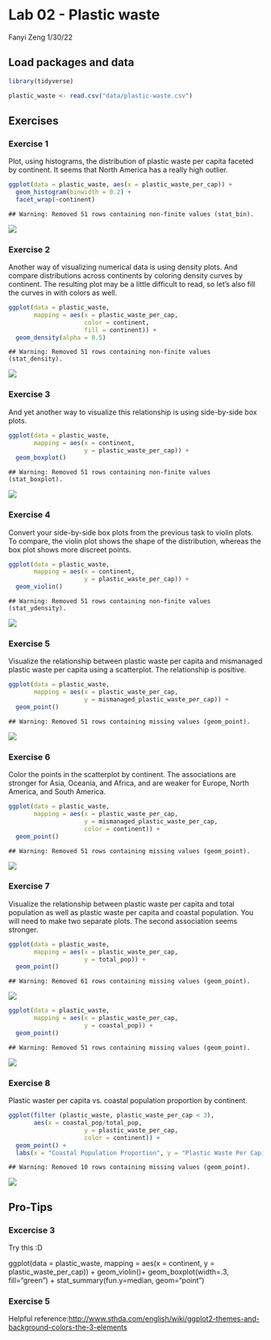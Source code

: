 Lab 02 - Plastic waste
================
Fanyi Zeng
1/30/22

## Load packages and data

``` r
library(tidyverse) 
```

``` r
plastic_waste <- read.csv("data/plastic-waste.csv")
```

## Exercises

### Exercise 1

Plot, using histograms, the distribution of plastic waste per capita
faceted by continent. It seems that North America has a really high
outlier.

``` r
ggplot(data = plastic_waste, aes(x = plastic_waste_per_cap)) +
  geom_histogram(binwidth = 0.2) +
  facet_wrap(~continent)
```

    ## Warning: Removed 51 rows containing non-finite values (stat_bin).

![](lab-02_files/figure-gfm/plastic-waste-continent-1.png)<!-- -->

### Exercise 2

Another way of visualizing numerical data is using density plots. And
compare distributions across continents by coloring density curves by
continent. The resulting plot may be a little difficult to read, so
let’s also fill the curves in with colors as well.

``` r
ggplot(data = plastic_waste, 
       mapping = aes(x = plastic_waste_per_cap, 
                     color = continent, 
                     fill = continent)) +
  geom_density(alpha = 0.5)
```

    ## Warning: Removed 51 rows containing non-finite values (stat_density).

![](lab-02_files/figure-gfm/plastic-waste-density-1.png)<!-- -->

### Exercise 3

And yet another way to visualize this relationship is using side-by-side
box plots.

``` r
ggplot(data = plastic_waste, 
       mapping = aes(x = continent, 
                     y = plastic_waste_per_cap)) +
  geom_boxplot()
```

    ## Warning: Removed 51 rows containing non-finite values (stat_boxplot).

![](lab-02_files/figure-gfm/plastic-waste-box-plot-1.png)<!-- -->

### Exercise 4

Convert your side-by-side box plots from the previous task to violin
plots. To compare, the violin plot shows the shape of the distribution,
whereas the box plot shows more discreet points.

``` r
ggplot(data = plastic_waste, 
       mapping = aes(x = continent, 
                     y = plastic_waste_per_cap)) +
  geom_violin()
```

    ## Warning: Removed 51 rows containing non-finite values (stat_ydensity).

![](lab-02_files/figure-gfm/plastic-waste-violin-plot-1.png)<!-- -->

### Exercise 5

Visualize the relationship between plastic waste per capita and
mismanaged plastic waste per capita using a scatterplot. The
relationship is positive.

``` r
ggplot(data = plastic_waste, 
       mapping = aes(x = plastic_waste_per_cap, 
                     y = mismanaged_plastic_waste_per_cap)) +
  geom_point()
```

    ## Warning: Removed 51 rows containing missing values (geom_point).

![](lab-02_files/figure-gfm/plastic-waste-scatter-plot-1.png)<!-- -->

### Exercise 6

Color the points in the scatterplot by continent. The associations are
stronger for Asia, Oceania, and Africa, and are weaker for Europe, North
America, and South America.

``` r
ggplot(data = plastic_waste, 
       mapping = aes(x = plastic_waste_per_cap, 
                     y = mismanaged_plastic_waste_per_cap,
                     color = continent)) +
  geom_point()
```

    ## Warning: Removed 51 rows containing missing values (geom_point).

![](lab-02_files/figure-gfm/plastic-waste-mismanaged-continent-1.png)<!-- -->

### Exercise 7

Visualize the relationship between plastic waste per capita and total
population as well as plastic waste per capita and coastal population.
You will need to make two separate plots. The second association seems
stronger.

``` r
ggplot(data = plastic_waste, 
       mapping = aes(x = plastic_waste_per_cap, 
                     y = total_pop)) +
  geom_point()
```

    ## Warning: Removed 61 rows containing missing values (geom_point).

![](lab-02_files/figure-gfm/plastic-waste-population-total-1.png)<!-- -->

``` r
ggplot(data = plastic_waste, 
       mapping = aes(x = plastic_waste_per_cap, 
                     y = coastal_pop)) +
  geom_point()
```

    ## Warning: Removed 51 rows containing missing values (geom_point).

![](lab-02_files/figure-gfm/plastic-waste-population-coastal-1.png)<!-- -->

### Exercise 8

Plastic waster per capita vs. coastal population proportion by
continent.

``` r
ggplot(filter (plastic_waste, plastic_waste_per_cap < 3), 
       aes(x = coastal_pop/total_pop,
                     y = plastic_waste_per_cap,
                     color = continent)) +
  geom_point() +
  labs(x = "Coastal Population Proportion", y = "Plastic Waste Per Capita", title = "Plastic Waste Per Capita vs. Coastal Population Proportion", subtitle = "By Continent")
```

    ## Warning: Removed 10 rows containing missing values (geom_point).

![](lab-02_files/figure-gfm/recreate-viz-1.png)<!-- -->

## Pro-Tips

### Excercise 3

Try this :D

ggplot(data = plastic_waste, mapping = aes(x = continent, y =
plastic_waste_per_cap)) + geom_violin()+ geom_boxplot(width=.3,
fill=“green”) + stat_summary(fun.y=median, geom=“point”)

### Exercise 5

Helpful
reference:<http://www.sthda.com/english/wiki/ggplot2-themes-and-background-colors-the-3-elements>
